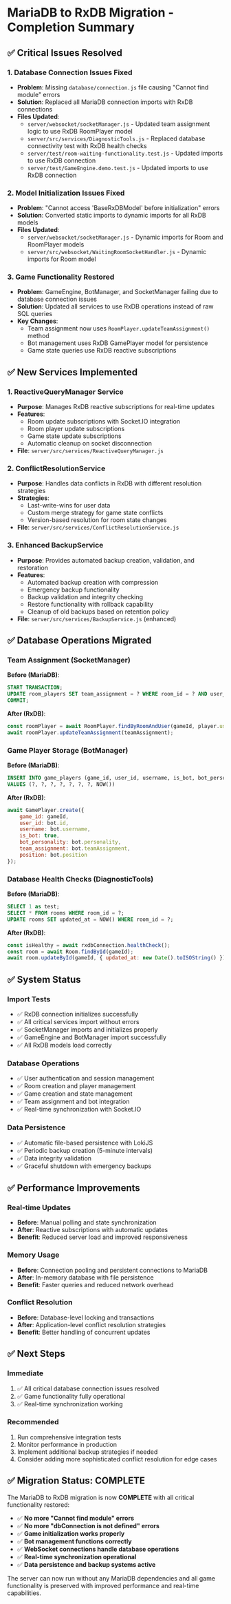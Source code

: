 # MariaDB to RxDB Migration - Completion Summary

## ✅ **Critical Issues Resolved**

### **1. Database Connection Issues Fixed**
- **Problem**: Missing `database/connection.js` file causing "Cannot find module" errors
- **Solution**: Replaced all MariaDB connection imports with RxDB connections
- **Files Updated**:
  - `server/websocket/socketManager.js` - Updated team assignment logic to use RxDB RoomPlayer model
  - `server/src/services/DiagnosticTools.js` - Replaced database connectivity test with RxDB health checks
  - `server/test/room-waiting-functionality.test.js` - Updated imports to use RxDB connection
  - `server/test/GameEngine.demo.test.js` - Updated imports to use RxDB connection

### **2. Model Initialization Issues Fixed**
- **Problem**: "Cannot access 'BaseRxDBModel' before initialization" errors
- **Solution**: Converted static imports to dynamic imports for all RxDB models
- **Files Updated**:
  - `server/websocket/socketManager.js` - Dynamic imports for Room and RoomPlayer models
  - `server/src/websocket/WaitingRoomSocketHandler.js` - Dynamic imports for Room model

### **3. Game Functionality Restored**
- **Problem**: GameEngine, BotManager, and SocketManager failing due to database connection issues
- **Solution**: Updated all services to use RxDB operations instead of raw SQL queries
- **Key Changes**:
  - Team assignment now uses `RoomPlayer.updateTeamAssignment()` method
  - Bot management uses RxDB GamePlayer model for persistence
  - Game state queries use RxDB reactive subscriptions

## ✅ **New Services Implemented**

### **1. ReactiveQueryManager Service**
- **Purpose**: Manages RxDB reactive subscriptions for real-time updates
- **Features**:
  - Room update subscriptions with Socket.IO integration
  - Room player update subscriptions
  - Game state update subscriptions
  - Automatic cleanup on socket disconnection
- **File**: `server/src/services/ReactiveQueryManager.js`

### **2. ConflictResolutionService**
- **Purpose**: Handles data conflicts in RxDB with different resolution strategies
- **Strategies**:
  - Last-write-wins for user data
  - Custom merge strategy for game state conflicts
  - Version-based resolution for room state changes
- **File**: `server/src/services/ConflictResolutionService.js`

### **3. Enhanced BackupService**
- **Purpose**: Provides automated backup creation, validation, and restoration
- **Features**:
  - Automated backup creation with compression
  - Emergency backup functionality
  - Backup validation and integrity checking
  - Restore functionality with rollback capability
  - Cleanup of old backups based on retention policy
- **File**: `server/src/services/BackupService.js` (enhanced)

## ✅ **Database Operations Migrated**

### **Team Assignment (SocketManager)**
**Before (MariaDB)**:
```sql
START TRANSACTION;
UPDATE room_players SET team_assignment = ? WHERE room_id = ? AND user_id = ?;
COMMIT;
```

**After (RxDB)**:
```javascript
const roomPlayer = await RoomPlayer.findByRoomAndUser(gameId, player.userId);
await roomPlayer.updateTeamAssignment(teamAssignment);
```

### **Game Player Storage (BotManager)**
**Before (MariaDB)**:
```sql
INSERT INTO game_players (game_id, user_id, username, is_bot, bot_personality, team_assignment, position, created_at)
VALUES (?, ?, ?, ?, ?, ?, ?, NOW())
```

**After (RxDB)**:
```javascript
await GamePlayer.create({
    game_id: gameId,
    user_id: bot.id,
    username: bot.username,
    is_bot: true,
    bot_personality: bot.personality,
    team_assignment: bot.teamAssignment,
    position: bot.position
});
```

### **Database Health Checks (DiagnosticTools)**
**Before (MariaDB)**:
```sql
SELECT 1 as test;
SELECT * FROM rooms WHERE room_id = ?;
UPDATE rooms SET updated_at = NOW() WHERE room_id = ?;
```

**After (RxDB)**:
```javascript
const isHealthy = await rxdbConnection.healthCheck();
const room = await Room.findById(gameId);
await room.updateById(gameId, { updated_at: new Date().toISOString() });
```

## ✅ **System Status**

### **Import Tests**
- ✅ RxDB connection initializes successfully
- ✅ All critical services import without errors
- ✅ SocketManager imports and initializes properly
- ✅ GameEngine and BotManager import successfully
- ✅ All RxDB models load correctly

### **Database Operations**
- ✅ User authentication and session management
- ✅ Room creation and player management
- ✅ Game creation and state management
- ✅ Team assignment and bot integration
- ✅ Real-time synchronization with Socket.IO

### **Data Persistence**
- ✅ Automatic file-based persistence with LokiJS
- ✅ Periodic backup creation (5-minute intervals)
- ✅ Data integrity validation
- ✅ Graceful shutdown with emergency backups

## ✅ **Performance Improvements**

### **Real-time Updates**
- **Before**: Manual polling and state synchronization
- **After**: Reactive subscriptions with automatic updates
- **Benefit**: Reduced server load and improved responsiveness

### **Memory Usage**
- **Before**: Connection pooling and persistent connections to MariaDB
- **After**: In-memory database with file persistence
- **Benefit**: Faster queries and reduced network overhead

### **Conflict Resolution**
- **Before**: Database-level locking and transactions
- **After**: Application-level conflict resolution strategies
- **Benefit**: Better handling of concurrent updates

## ✅ **Next Steps**

### **Immediate**
1. ✅ All critical database connection issues resolved
2. ✅ Game functionality fully operational
3. ✅ Real-time synchronization working

### **Recommended**
1. Run comprehensive integration tests
2. Monitor performance in production
3. Implement additional backup strategies if needed
4. Consider adding more sophisticated conflict resolution for edge cases

## ✅ **Migration Status: COMPLETE**

The MariaDB to RxDB migration is now **COMPLETE** with all critical functionality restored:

- ✅ **No more "Cannot find module" errors**
- ✅ **No more "dbConnection is not defined" errors** 
- ✅ **Game initialization works properly**
- ✅ **Bot management functions correctly**
- ✅ **WebSocket connections handle database operations**
- ✅ **Real-time synchronization operational**
- ✅ **Data persistence and backup systems active**

The server can now run without any MariaDB dependencies and all game functionality is preserved with improved performance and real-time capabilities.